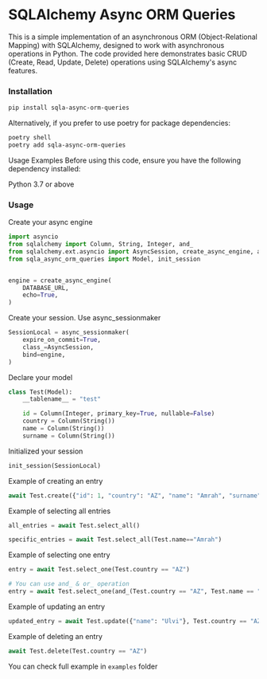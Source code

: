 # SQLAlchemy Async ORM Queries
This is a simple implementation of an asynchronous ORM (Object-Relational Mapping) with SQLAlchemy, designed to work with asynchronous operations in Python. The code provided here demonstrates basic CRUD (Create, Read, Update, Delete) operations using SQLAlchemy's async features.

### Installation
```sh
pip install sqla-async-orm-queries
```

Alternatively, if you prefer to use poetry for package dependencies:
```sh
poetry shell
poetry add sqla-async-orm-queries
```

Usage Examples
Before using this code, ensure you have the following dependency installed:

Python 3.7 or above

### Usage

Create your async engine 
```python
import asyncio
from sqlalchemy import Column, String, Integer, and_
from sqlalchemy.ext.asyncio import AsyncSession, create_async_engine, async_sessionmaker
from sqla_async_orm_queries import Model, init_session


engine = create_async_engine(
    DATABASE_URL,
    echo=True,
)
```
Create your session. Use async_sessionmaker
```python
SessionLocal = async_sessionmaker(
    expire_on_commit=True,
    class_=AsyncSession,
    bind=engine,
)
```

Declare your model
```python
class Test(Model):
    __tablename__ = "test"

    id = Column(Integer, primary_key=True, nullable=False)
    country = Column(String())
    name = Column(String())
    surname = Column(String())
```

Initialized your session
```python
init_session(SessionLocal)
```

Example of creating an entry
```python
await Test.create({"id": 1, "country": "AZ", "name": "Amrah", "surname": "Baghirov"})
```

Example of selecting all entries
```python
all_entries = await Test.select_all()

specific_entries = await Test.select_all(Test.name=="Amrah")
```

Example of selecting one entry
```python
entry = await Test.select_one(Test.country == "AZ")

# You can use and_ & or_ operation
entry = await Test.select_one(and_(Test.country == "AZ", Test.name == "Amrah"))
```

Example of updating an entry
```python
updated_entry = await Test.update({"name": "Ulvi"}, Test.country == "AZ")
```

Example of deleting an entry
```python
await Test.delete(Test.country == "AZ")
```

You can check full example in `examples` folder
